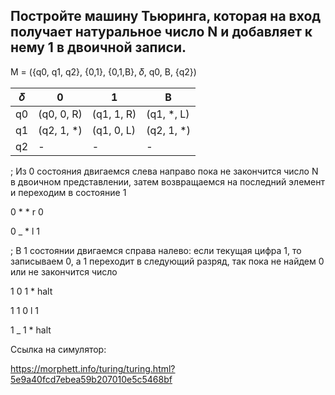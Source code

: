 ## Постройте машину Тьюринга, которая на вход получает натуральное число N и добавляет к нему 1 в двоичной записи.

M = ({q0, q1, q2}, {0,1}, {0,1,B}, 𝛿, q0, B, {q2})

| 𝛿 | 0 | 1 | B |
| ----------- | ----------- | ----------- | ----------- |
| q0 | (q0, 0, R) | (q1, 1, R) | (q1, *, L) |
| q1 | (q2, 1, *) | (q1, 0, L) | (q2, 1, *) |
| q2 | - | - | - |

; Из 0 состояния двигаемся слева направо пока не закончится число N в двоичном представлении, затем возвращаемся на последний элемент и переходим в состояние 1

0 * * r 0

0 _ * l 1

; В 1 состоянии двигаемся справа налево: если текущая цифра 1, то записываем 0, а 1 переходит в следующий разряд, так пока не найдем 0 или не закончится число

1 0 1 * halt

1 1 0 l 1

1 _ 1 * halt

Ссылка на симулятор:

https://morphett.info/turing/turing.html?5e9a40fcd7ebea59b207010e5c5468bf
